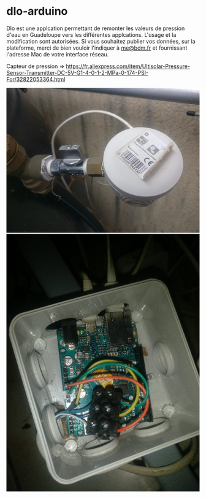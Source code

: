 # dlo-arduino

Dlo est une applcation permettant de remonter les valeurs de pression d'eau en Guadeloupe vers les différentes applcations.
L'usage et la modification sont autorisées. Si vous souhaitez publier vos données, sur la plateforme, merci de bien vouloir l'indiquer à me@bdm.fr et fournissant l'adresse Mac de votre interface réseau.


Capteur de pression => https://fr.aliexpress.com/item/Ultisolar-Pressure-Sensor-Transmitter-DC-5V-G1-4-0-1-2-MPa-0-174-PSI-For/32822053364.html

![capteur en boitier extérieur](https://raw.githubusercontent.com/fg8oj/dlo-arduino/master/40040295_527905294314173_2682486227751403520_n.jpg)
![sonde Dlo](https://raw.githubusercontent.com/fg8oj/dlo-arduino/master/40010748_285963318866123_2757734406964641792_n.jpg)
